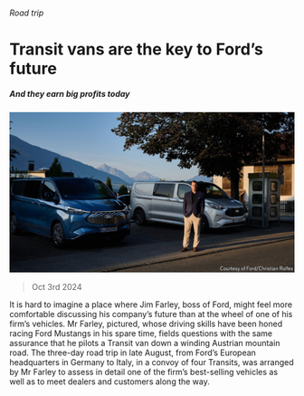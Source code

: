 ###### Road trip

# Transit vans are the key to Ford’s future 

##### And they earn big profits today 

![image](images/20241005_WBP501.jpg) 

> Oct 3rd 2024 

It is hard to imagine a place where Jim Farley, boss of Ford, might feel more comfortable discussing his company’s future than at the wheel of one of his firm’s vehicles. Mr Farley, pictured, whose driving skills have been honed racing Ford Mustangs in his spare time, fields questions with the same assurance that he pilots a Transit van down a winding Austrian mountain road. The three-day road trip in late August, from Ford’s European headquarters in Germany to Italy, in a convoy of four Transits, was arranged by Mr Farley to assess in detail one of the firm’s best-selling vehicles as well as to meet dealers and customers along the way.

